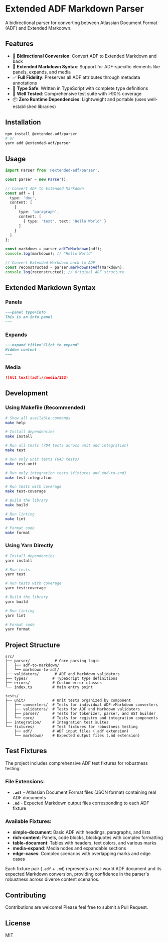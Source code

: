 # Extended ADF Markdown Parser

A bidirectional parser for converting between Atlassian Document Format (ADF) and Extended Markdown.

## Features

- 🔄 **Bidirectional Conversion**: Convert ADF to Extended Markdown and back
- 📝 **Extended Markdown Syntax**: Support for ADF-specific elements like panels, expands, and media
- ✅ **Full Fidelity**: Preserves all ADF attributes through metadata annotations
- 🎯 **Type Safe**: Written in TypeScript with complete type definitions
- 🧪 **Well Tested**: Comprehensive test suite with >90% coverage
- 📦 **Zero Runtime Dependencies**: Lightweight and portable (uses well-established libraries)

## Installation

```bash
npm install @extended-adf/parser
# or
yarn add @extended-adf/parser
```

## Usage

```typescript
import Parser from '@extended-adf/parser';

const parser = new Parser();

// Convert ADF to Extended Markdown
const adf = {
  type: 'doc',
  content: [
    {
      type: 'paragraph',
      content: [
        { type: 'text', text: 'Hello World' }
      ]
    }
  ]
};

const markdown = parser.adfToMarkdown(adf);
console.log(markdown); // "Hello World"

// Convert Extended Markdown back to ADF
const reconstructed = parser.markdownToAdf(markdown);
console.log(reconstructed); // Original ADF structure
```

## Extended Markdown Syntax

### Panels
```markdown
~~~panel type=info
This is an info panel
~~~
```

### Expands
```markdown
~~~expand title="Click to expand"
Hidden content
~~~
```

### Media
```markdown
![Alt text](adf://media/123)
```

## Development

### Using Makefile (Recommended)

```bash
# Show all available commands
make help

# Install dependencies
make install

# Run all tests (704 tests across unit and integration)
make test

# Run only unit tests (643 tests)
make test-unit

# Run only integration tests (fixtures and end-to-end)
make test-integration

# Run tests with coverage
make test-coverage

# Build the library
make build

# Run linting
make lint

# Format code
make format
```

### Using Yarn Directly

```bash
# Install dependencies
yarn install

# Run tests
yarn test

# Run tests with coverage
yarn test:coverage

# Build the library
yarn build

# Run linting
yarn lint

# Format code
yarn format
```

## Project Structure

```
src/
├── parser/           # Core parsing logic
│   ├── adf-to-markdown/
│   └── markdown-to-adf/
├── validators/       # ADF and Markdown validators
├── types/           # TypeScript type definitions
├── errors/          # Custom error classes
└── index.ts         # Main entry point

tests/
├── unit/            # Unit tests organized by component
│   ├── converters/  # Tests for individual ADF->Markdown converters
│   ├── validators/  # Tests for ADF and Markdown validators
│   ├── parser/      # Tests for tokenizer, parser, and AST builder
│   └── core/        # Tests for registry and integration components
├── integration/     # Integration test suites
└── fixtures/        # Test fixtures for robustness testing
    ├── adf/         # ADF input files (.adf extension)
    └── markdown/    # Expected output files (.md extension)
```

## Test Fixtures

The project includes comprehensive ADF test fixtures for robustness testing:

### File Extensions:
- **`.adf`** - Atlassian Document Format files (JSON format) containing real ADF documents
- **`.md`** - Expected Markdown output files corresponding to each ADF fixture

### Available Fixtures:
- **simple-document**: Basic ADF with headings, paragraphs, and lists
- **rich-content**: Panels, code blocks, blockquotes with complex formatting
- **table-document**: Tables with headers, text colors, and various marks  
- **media-expand**: Media nodes and expandable sections
- **edge-cases**: Complex scenarios with overlapping marks and edge cases

Each fixture pair (`.adf` + `.md`) represents a real-world ADF document and its expected Markdown conversion, providing confidence in the parser's robustness across diverse content scenarios.

## Contributing

Contributions are welcome! Please feel free to submit a Pull Request.

## License

MIT
